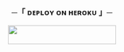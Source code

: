 <h3 align="center">
    ─「 ᴅᴇᴩʟᴏʏ ᴏɴ ʜᴇʀᴏᴋᴜ 」─
</h3>

<p align="center"><a href="https://dashboard.heroku.com/new?template=https://github.com/Deepking88/AnonyFork"> <img src="https://img.shields.io/badge/Deploy%20On%20Heroku-aquadark?style=for-the-badge&logo=heroku" width="220" height="38.45"/></a></p>
